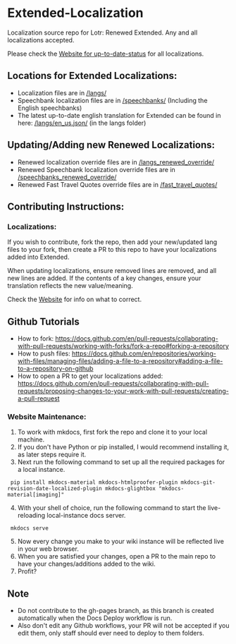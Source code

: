 # Extended-Localization
Localization source repo for Lotr: Renewed Extended. Any and all localizations accepted.

Please check the [Website for up-to-date-status](https://lotrextendedteam.github.io/Extended-Localization/) for all localizations.

## Locations for Extended Localizations:
*  Localization files are in [/langs/](https://github.com/LotrExtendedTeam/Extended-Localization/tree/main/langs)
*  Speechbank localization files are in [/speechbanks/](https://github.com/LotrExtendedTeam/Extended-Localization/tree/main/speechbanks) (Including the English speechbanks)
*  The latest up-to-date english translation for Extended can be found in here: [/langs/en_us.json/](https://github.com/LotrExtendedTeam/Extended-Localization/tree/main/langs/en_us.json) (in the langs folder)

## Updating/Adding new Renewed Localizations:
*  Renewed localization override files are in [/langs_renewed_override/](https://github.com/LotrExtendedTeam/Extended-Localization/tree/main/langs_renewed_override)
*  Renewed Speechbank localization override files are in [/speechbanks_renewed_override/](https://github.com/LotrExtendedTeam/Extended-Localization/tree/main/speechbanks_renewed_override)
*  Renewed Fast Travel Quotes override files are in [/fast_travel_quotes/](https://github.com/LotrExtendedTeam/Extended-Localization/tree/main/fast_travel_quotes)

## Contributing Instructions:
### Localizations:
If you wish to contribute, fork the repo, then add your new/updated lang files to your fork, then create a PR to this repo to have your localizations added into Extended.

When updating localizations, ensure removed lines are removed, and all new lines are added. If the contents of a key changes, ensure your translation reflects the new value/meaning.

Check the [Website](https://lotrextendedteam.github.io/Extended-Localization/) for info on what to correct.

## Github Tutorials
*  How to fork: https://docs.github.com/en/pull-requests/collaborating-with-pull-requests/working-with-forks/fork-a-repo#forking-a-repository
*  How to push files: https://docs.github.com/en/repositories/working-with-files/managing-files/adding-a-file-to-a-repository#adding-a-file-to-a-repository-on-github
*  How to open a PR to get your localizations added: https://docs.github.com/en/pull-requests/collaborating-with-pull-requests/proposing-changes-to-your-work-with-pull-requests/creating-a-pull-request

### Website Maintenance:
1. To work with mkdocs, first fork the repo and clone it to your local machine.
2. If you don't have Python or pip installed, I would recommend installing it, as later steps require it.
3. Next run the following command to set up all the required packages for a local instance.
~~~
 pip install mkdocs-material mkdocs-htmlproofer-plugin mkdocs-git-revision-date-localized-plugin mkdocs-glightbox "mkdocs-material[imaging]"
~~~
4. With your shell of choice, run the following command to start the live-reloading local-instance docs server.
~~~
 mkdocs serve
~~~
5. Now every change you make to your wiki instance will be reflected live in your web browser.
6. When you are satisfied your changes, open a PR to the main repo to have your changes/additions added to the wiki.
7. Profit?

## Note
- Do not contribute to the gh-pages branch, as this branch is created automatically when the Docs Deploy workflow is run.
- Also don't edit any Github workflows, your PR will not be accepted if you edit them, only staff should ever need to deploy to them folders.

